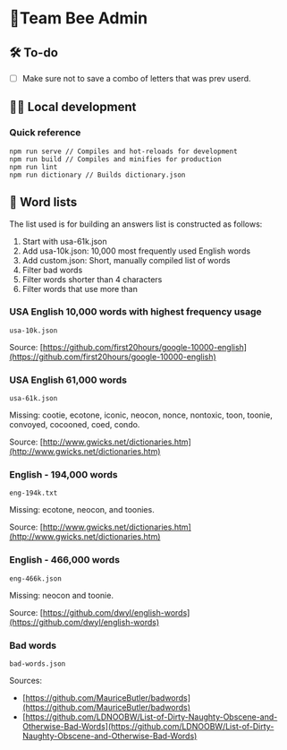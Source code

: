 # 🐝Team Bee Admin


## 🛠 To-do

- [ ] Make sure not to save a combo of letters that was prev userd.



## 👨‍💻 Local development

### Quick reference

```
npm run serve // Compiles and hot-reloads for development
npm run build // Compiles and minifies for production
npm run lint
npm run dictionary // Builds dictionary.json
```

## 📖 Word lists

The list used is for building an answers list is constructed as follows:

1. Start with usa-61k.json
2. Add usa-10k.json: 10,000 most frequently used English words
3. Add custom.json: Short, manually compiled list of words
4. Filter bad words
5. Filter words shorter than 4 characters
6. Filter words that use more than


### USA English 10,000 words with highest frequency usage
`usa-10k.json`

Source: [https://github.com/first20hours/google-10000-english](https://github.com/first20hours/google-10000-english)


### USA English 61,000 words
`usa-61k.json`

Missing: cootie, ecotone, iconic, neocon, nonce, nontoxic, toon, toonie, convoyed, cocooned, coed, condo.

Source: [http://www.gwicks.net/dictionaries.htm](http://www.gwicks.net/dictionaries.htm)

### English - 194,000 words
`eng-194k.txt`

Missing: ecotone, neocon, and toonies.

Source: [http://www.gwicks.net/dictionaries.htm](http://www.gwicks.net/dictionaries.htm)

### English - 466,000 words
`eng-466k.json`

Missing: neocon and toonie.

Source: [https://github.com/dwyl/english-words](https://github.com/dwyl/english-words)


### Bad words
`bad-words.json`

Sources:
- [https://github.com/MauriceButler/badwords](https://github.com/MauriceButler/badwords)
- [https://github.com/LDNOOBW/List-of-Dirty-Naughty-Obscene-and-Otherwise-Bad-Words](https://github.com/LDNOOBW/List-of-Dirty-Naughty-Obscene-and-Otherwise-Bad-Words)
